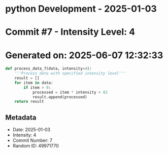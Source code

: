 ﻿# python Development - 2025-01-03
# Commit #7 - Intensity Level: 4
# Generated on: 2025-06-07 12:32:33
```python
def process_data_7(data, intensity=4):
    '''Process data with specified intensity level'''
    result = []
    for item in data:
        if item > 0:
            processed = item * intensity + 82
            result.append(processed)
    return result
```
## Metadata
- Date: 2025-01-03
- Intensity: 4
- Commit Number: 7
- Random ID: 49971770
